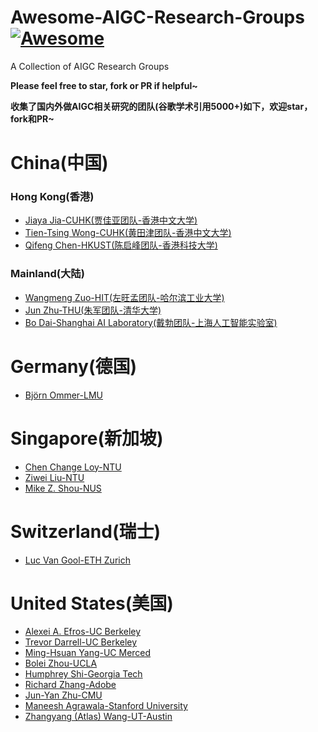 # Awesome-AIGC-Research-Groups[![Awesome](https://cdn.rawgit.com/sindresorhus/awesome/d7305f38d29fed78fa85652e3a63e154dd8e8829/media/badge.svg)](https://github.com/sindresorhus/awesome)
A Collection of AIGC Research Groups

**Please feel free to star, fork or PR if helpful~**

**收集了国内外做AIGC相关研究的团队(谷歌学术引用5000+)如下，欢迎star，fork和PR~**

# China(中国)

### Hong Kong(香港)

- [Jiaya Jia-CUHK(贾佳亚团队-香港中文大学)](https://jiaya.me/)
- [Tien-Tsing Wong-CUHK(黄田津团队-香港中文大学)](http://www.cse.cuhk.edu.hk/~ttwong/)
- [Qifeng Chen-HKUST(陈启峰团队-香港科技大学)](https://cqf.io/)

### Mainland(大陆)

- [Wangmeng Zuo-HIT(左旺孟团队-哈尔滨工业大学)](http://homepage.hit.edu.cn/wangmengzuo)
- [Jun Zhu-THU(朱军团队-清华大学)](https://ml.cs.tsinghua.edu.cn/~jun/research.shtml)
- [Bo Dai-Shanghai AI Laboratory(戴勃团队-上海人工智能实验室)](https://daibo.info/)

# Germany(德国)

- [Björn Ommer-LMU](https://ommer-lab.com/)

# Singapore(新加坡)

- [Chen Change Loy-NTU](https://www.mmlab-ntu.com/person/ccloy/index.html)
- [Ziwei Liu-NTU](https://liuziwei7.github.io/)
- [Mike Z. Shou-NUS](https://sites.google.com/view/showlab)

# Switzerland(瑞士)

- [Luc Van Gool-ETH Zurich](https://vision.ee.ethz.ch/)


# United States(美国)

- [Alexei A. Efros-UC Berkeley](https://people.eecs.berkeley.edu/~efros/)
- [Trevor Darrell-UC Berkeley](https://people.eecs.berkeley.edu/~trevor/)
- [Ming-Hsuan Yang-UC Merced](https://faculty.ucmerced.edu/mhyang/)
- [Bolei Zhou-UCLA](https://boleizhou.github.io/)
- [Humphrey Shi-Georgia Tech](https://www.shi-labs.com/#page-top)
- [Richard Zhang-Adobe](http://richzhang.github.io/)
- [Jun-Yan Zhu-CMU](https://www.cs.cmu.edu/~junyanz/)
- [Maneesh Agrawala-Stanford University](https://graphics.stanford.edu/~maneesh/)
- [Zhangyang (Atlas) Wang-UT-Austin](https://vita-group.github.io/)

